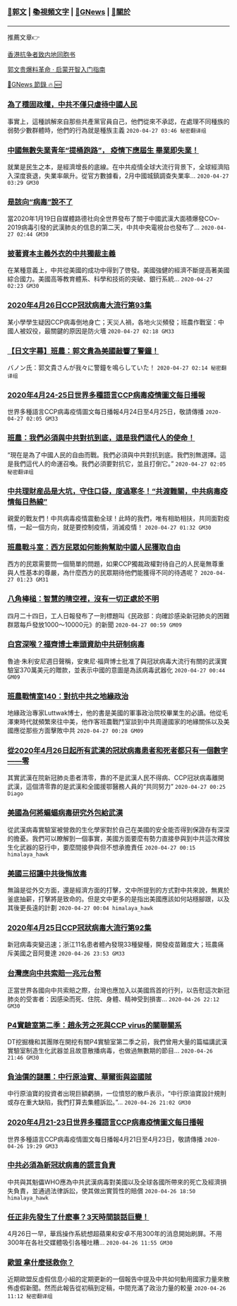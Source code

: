 ###  [:eagle:郭文](https://github.com/ourhimalayas/txt) | [:books:視頻文字](https://github.com/ourhimalayas/txt/blob/master/content/README.md) | [:newspaper:GNews](https://github.com/ourhimalayas/txt/blob/master/content/gnews/README.md) | [:pray:關於](https://github.com/ourhimalayas/home/tree/master/about)
---

推薦文章:point_right:

[香港抗争者致内地同胞书](https://github.com/ourhimalayas/news/blob/master/2019/08/a_letter_from_the_hong_kong_people.md)

[郭文贵爆料革命 · 启蒙开智入门指南](https://github.com/ourhimalayas/txt/issues/1)

[:newspaper:GNews 節錄 :fire: :new:](https://github.com/ourhimalayas/txt/blob/master/content/gnews/README.md) 



### [為了穩固政權，中共不僅只虐待中國人民](/content/gnews/1/README.md)

事實上，這種誤解來自那些共產黨官員自己，他們從來不承認，在處理不同種族的弱勢少數群體時，他們的行為就是種族主義  `2020-04-27 03:46 秘密翻译组`

### [中國無數失業青年“提桶跑路”， 疫情下應屆生 畢業即失業！](/content/gnews/2/README.md)

就業是民生之本，是經濟增長的底線。在中共疫情全球大流行背景下，全球經濟陷入深度衰退，失業率飙升。從官方數據看，2月中國城鎮調查失業率...  `2020-04-27 03:29 GM30`

### [是該向“病毒”說不了](/content/gnews/3/README.md)

當2020年1月19日自媒體路德社向全世界發布了關于中國武漢大面積爆發COv-2019病毒引發的武漢肺炎的信息的第二天，中共中央電視台也發布了...  `2020-04-27 02:44 GM30`

### [披著資本主義外衣的中共獨裁主義](/content/gnews/4/README.md)

在某種意義上，中共從美國的成功中得到了啓發。美國強健的經濟不斷提高著美國綜合國力。美國高等教育體系、科學和技術的突破、銀行系統...  `2020-04-27 02:23 GM30`

### [2020年4月26日CCP冠狀病毒大流行第93集](/content/gnews/5/README.md)

某小學學生疑因CCP病毒倒地身亡；天災人禍，各地火災頻發；班農作戰室：中國人被奴役，最關鍵的原因是防火墻  `2020-04-27 02:18 GM33`

### [【日文字幕】班農：郭文貴為美國敲響了警鐘！](/content/gnews/6/README.md)

バノン氏：郭文貴さんが我々に警鐘を鳴らしていた！  `2020-04-27 02:14 秘密翻译组`

### [2020年4月24-25日世界多種語言CCP病毒疫情圖文每日播報](/content/gnews/7/README.md)

世界多種語言CCP病毒疫情圖文每日播報4月24日至4月25日，敬請傳播  `2020-04-27 02:05 GM33`

### [班農：我們必須與中共對抗到底，這是我們這代人的使命！](/content/gnews/8/README.md)

“現在是為了中國人民的自由而戰。我們必須與中共對抗到底。我們別無選擇。這是我們這代人的命運召喚。我們必須要對抗它，並且打倒它。”  `2020-04-27 02:05 秘密翻译组`

### [中共理財産品是大坑，守住口袋，度過寒冬！“共渡難關，中共病毒疫情每日熱線”](/content/gnews/9/README.md)

親愛的戰友們！中共病毒疫情震動全球！此時的我們，唯有相助相扶，共同面對疫情，一起一個方向，就是要控制疫情，消滅疫情！  `2020-04-27 01:32 GM30`

### [班農戰斗室：西方民眾如何能夠幫助中國人民獲取自由](/content/gnews/10/README.md)

西方的民眾需要問一個簡單的問題，如果CCP獨裁政權對待自己的人民毫無尊重與人性基本的尊嚴，為什麼西方的民眾期待他們能獲得不同的待遇呢？  `2020-04-27 01:23 GM31`

### [八角棒槌：智慧的晴空裡，沒有一切正處於不明](/content/gnews/11/README.md)

四月二十四日，工人日報發布了一則標題叫《民政部：向確診感染新冠肺炎的困難群眾每戶發放1000～10000元》的新聞  `2020-04-27 00:59 GM09`

### [白宮深喉？福齊博士牽頭資助中共研制病毒](/content/gnews/12/README.md)

魯迪·朱利安尼週日聲稱，安東尼·福齊博士批准了與冠狀病毒大流行有關的武漢實驗室370萬美元的贈款，並表示中國的意圖是為該病毒武器化  `2020-04-27 00:44 GM09`

### [班農戰情室140：對抗中共之地緣政治](/content/gnews/13/README.md)

地緣政治專家Luttwak博士，他的書是美國的軍事政治院校畢業生的必讀。他從毛澤東時代就頻繁來往中美，他作客班農戰鬥室談到中共周邊國家的地緣關係以及美國應從那些方面擊敗中共  `2020-04-27 00:28 GM09`

### [從2020年4月26日起所有武漢的冠狀病毒患者和死者都只有一個數字——零](/content/gnews/14/README.md)

其實武漢在院新冠肺炎患者清零，靠的不是武漢人民不得病、CCP冠狀病毒離開武漢，這個清零靠的是武漢和全國援鄂醫務人員的“共同努力”  `2020-04-27 00:25 Diago`

### [美國為何將蝙蝠病毒研究外包給武漢](/content/gnews/15/README.md)

從武漢病毒實驗室被營救的生化學家對於自己在美國的安全能否得到保證存有深深的擔憂。我們可以瞭解到一個事實，美國方面要麼有勢力直接參與到中共這次釋放生化武器的惡行中，要麼間接參與但不想承擔責任  `2020-04-27 00:15 himalaya_hawk`

### [美國三招讓中共後悔放毒](/content/gnews/16/README.md)

無論是從外交方面，還是經濟方面的打擊，文中所提到的方式對中共來說，無異於釜底抽薪，打擊將是致命的。但是文中更多的是指出美國應該如何站穩腳跟，以及其後更長遠的計劃  `2020-04-27 00:04 himalaya_hawk`

### [2020年4月25日CCP冠狀病毒大流行第92集](/content/gnews/17/README.md)

新冠病毒突變迅速；浙江11名患者體內發現33種變種，開發疫苗難度大；班農痛斥美國之音阿曼達  `2020-04-26 23:53 GM33`

### [台灣應向中共索賠一兆元台幣](/content/gnews/18/README.md)

正當世界各國向中共索賠之際，台灣也應加入以美國爲首的行列，以告慰這次新冠肺炎的受害者：因感染而死、住院、身體、精神受到損害...  `2020-04-26 22:12 GM30`

### [P4實驗室第二季：趙永芳之死與CCP virus的關聯關系](/content/gnews/19/README.md)

DT挖掘機和其團隊在開挖有關P4實驗室第二季之前，我們曾用大量的篇幅講武漢實驗室制造生化武器並且故意散播病毒，也做過無數期的節目...  `2020-04-26 21:46 GM30`

### [負油價的謎團：中行原油寶、華爾街與盜國賊](/content/gnews/20/README.md)

中行原油寶的投資者出現巨額虧損，一位憤怒的散戶表示，“中行原油寶設計規則或存在重大缺陷，我們打算去集體訴訟。”...  `2020-04-26 21:02 GM30`

### [2020年4月21-23日世界多種語言CCP病毒疫情圖文每日播報](/content/gnews/21/README.md)

世界多種語言CCP病毒疫情圖文每日播報4月21日至4月23日，敬請傳播  `2020-04-26 19:29 GM33`

### [中共必須為新冠狀病毒的謊言負責](/content/gnews/22/README.md)

中共與其魁儡WHO應為中共武漢病毒對美國以及全球各國所帶來的死亡及經濟損失負責，並通過法律訴訟，使其做出實質性的賠償  `2020-04-26 18:50 himalaya_hawk`

### [任正非先發生了什麽事？3天時間談話巨變！](/content/gnews/23/README.md)

4月26日一早，華爲操作系統想超蘋果和安卓不用300年的消息開始刷屏。不用300年在各社交媒體吸引各種吐糟...  `2020-04-26 11:55 GM30`

### [歐盟 拿什麼拯救你？](/content/gnews/24/README.md)

近期歐盟反虛假信息小組的定期更新的一個報告中提及中共如何動用國家力量來散佈虛假新聞。然而此報告從初稿到定稿，中間充滿了政治力量的較量  `2020-04-26 11:12 秘密翻译组`

